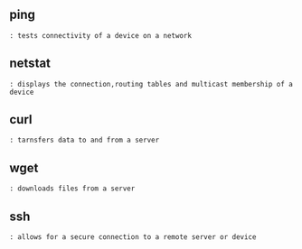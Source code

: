 ## ping 
    : tests connectivity of a device on a network

## netstat
    : displays the connection,routing tables and multicast membership of a device

## curl 
    : tarnsfers data to and from a server 

## wget 
    : downloads files from a server

## ssh  
    : allows for a secure connection to a remote server or device
    
